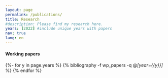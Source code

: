 ```yaml
---
layout: page
permalink: /publications/
title: Research
#description: Please find my research here.
years: [2022] #include unique years with papers
nav: true
lang: en
---
```

<!-- _pages/publications.md -->
#### Working papers
<div class="publications">

{%- for y in page.years %}
  {% bibliography -f wp_papers -q @*[year={{y}}]* %}
{% endfor %}

</div>


